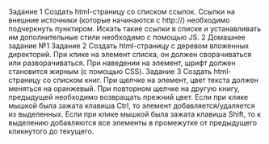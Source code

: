 Задание 1
Создать html-страницу со списком ссылок.
Ссылки на внешние источники (которые начинаются с http://)
необходимо подчеркнуть пунктиром.
Искать такие ссылки в списке и устанавливать им дополнительные стили необходимо с помощью JS.
2
Домашнее задание №1
Задание 2
Создать html-страницу с деревом вложенных директорий.
При клике на элемент списка, он должен сворачиваться или
разворачиваться. При наведении на элемент, шрифт должен становится жирным (с помощью CSS).
Задание 3
Создать html-страницу со списком книг.
При щелчке на элемент, цвет текста должен меняться на оранжевый. При повторном щелчке на другую книгу, предыдущей
необходимо возвращать прежний цвет.
Если при клике мышкой была зажата клавиша Ctrl, то элемент
добавляется/удаляется из выделенных. Если при клике мышкой
была зажата клавиша Shift, то к выделению добавляются все
элементы в промежутке от предыдущего кликнутого до текущего.
